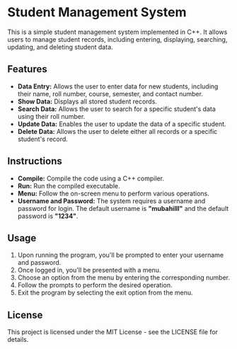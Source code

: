 # Student Management System
This is a simple student management system implemented in C++. It allows users to manage student records, including entering, displaying, searching, updating, and deleting student data.

## Features
* **Data Entry:** Allows the user to enter data for new students, including their name, roll number, course, semester, and contact number.
* **Show Data:** Displays all stored student records.
* **Search Data:** Allows the user to search for a specific student's data using their roll number.
* **Update Data:** Enables the user to update the data of a specific student.
* **Delete Data:** Allows the user to delete either all records or a specific student's record.
## Instructions
- **Compile:** Compile the code using a C++ compiler.
- **Run:** Run the compiled executable.
- **Menu:** Follow the on-screen menu to perform various operations.
- **Username and Password:** The system requires a username and password for login. The default username is **"mubahilll"** and the default password is **"1234"**.
## Usage
1. Upon running the program, you'll be prompted to enter your username and password.
2. Once logged in, you'll be presented with a menu.
3. Choose an option from the menu by entering the corresponding number.
4. Follow the prompts to perform the desired operation.
5. Exit the program by selecting the exit option from the menu.

## License
This project is licensed under the MIT License - see the LICENSE file for details.
